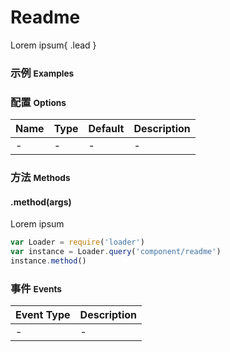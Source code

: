 # Readme

Lorem ipsum{ .lead }

### 示例 <small>Examples</small>

<div class="bs-example">
    <div class="content">
        <div bx-name="components/readme"></div>
    </div>
</div>

### 配置 <small>Options</small>

Name | Type | Default | Description
:--- | :--- | :------ | :----------
- | - | - | -

### 方法 <small>Methods</small>

#### .method(args)

Lorem ipsum

```js
var Loader = require('loader')
var instance = Loader.query('component/readme')
instance.method()
```

### 事件 <small>Events</small>

Event Type | Description
:--------- | :----------
- | -

